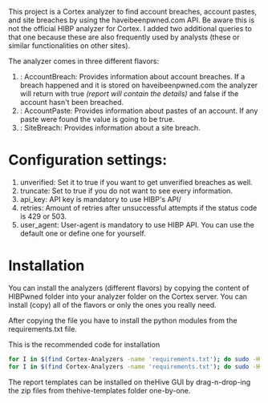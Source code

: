This project is a Cortex analyzer to find account breaches, account pastes, and site breaches by using the haveibeenpwned.com API.
Be aware this is not the official HIBP analyzer for Cortex. I added two additional queries to that one because these are also frequently used by analysts (these or similar functionalities on other sites).

The analyzer comes in three different flavors:
1. : AccountBreach: Provides information about account breaches. If a breach happened and it is stored on haveibeenpwned.com the analyzer will return with true *(report will contain the details)* and false if the account hasn't been breached.
1. : AccountPaste: Provides information about pastes of an account. If any paste were found the value is going to be true.
1. : SiteBreach: Provides information about a site breach.


# Configuration settings:
1. unverified: Set it to true if you want to get unverified breaches as well.
1. truncate: Set to true if you do not want to see every information.
1. api_key: API key is mandatory to use HIBP's API/
1. retries: Amount of retries after unsuccessful attempts if the status code is 429 or 503.
1. user_agent: User-agent is mandatory to use HIBP API. You can use the default one or define one for yourself.


# Installation
You can install the analyzers (different flavors) by copying the content of HIBPwned folder into your analyzer folder on the Cortex server. You can install (copy) all of the flavors or only the ones you really need.

After copying the file you have to install the python modules from the requirements.txt file.

This is the recommended code for installation

```bash
for I in $(find Cortex-Analyzers -name 'requirements.txt'); do sudo -H pip2 install -r $I; done && \
for I in $(find Cortex-Analyzers -name 'requirements.txt'); do sudo -H pip3 install -r $I || true; done
```

The report templates can be installed on theHive GUI by drag-n-drop-ing the zip files from thehive-templates folder one-by-one.
